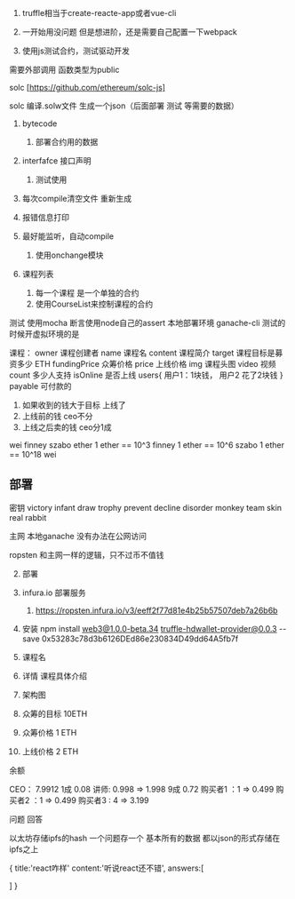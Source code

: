 1. truffle相当于create-reacte-app或者vue-cli
2. 一开始用没问题 但是想进阶，还是需要自己配置一下webpack
  

1. 使用js测试合约，测试驱动开发

需要外部调用 函数类型为public

solc [https://github.com/ethereum/solc-js]

solc 编译.solw文件 生成一个json（后面部署 测试 等需要的数据）
  1. bytecode
     1. 部署合约用的数据
  2. interfafce 接口声明
     1. 测试使用

1. 每次compile清空文件 重新生成
2. 报错信息打印
3. 最好能监听，自动compile 
   1. 使用onchange模块



1. 课程列表
   1. 每一个课程 是一个单独的合约 
   2. 使用CourseList来控制课程的合约

测试 使用mocha
断言使用node自己的assert
本地部署环境 ganache-cli 测试的时候开虚拟环境的是


课程：
  owner 课程创建者
  name 课程名
  content 课程简介
  target 课程目标是募资多少  ETH
  fundingPrice 众筹价格
  price 上线价格
  img 课程头图
  video 视频
  count 多少人支持
  isOnline 是否上线
  users{
    用户1：1块钱，
    用户2 花了2块钱
  }
payable 可付款的


1. 如果收到的钱大于目标 上线了
2. 上线前的钱 ceo不分
3. 上线之后卖的钱 ceo分1成


wei finney szabo ether
1 ether == 10^3 finney
1 ether == 10^6 szabo
1 ether == 10^18 wei


## 部署

密钥 
victory infant draw trophy prevent decline disorder monkey team skin real rabbit

主网
本地ganache 没有办法在公网访问

ropsten 和主网一样的逻辑，只不过币不值钱

2. 部署
3. infura.io 部署服务
   1. https://ropsten.infura.io/v3/eeff2f77d81e4b25b57507deb7a26b6b
4. 安装
  npm install web3@1.0.0-beta.34 truffle-hdwallet-provider@0.0.3 --save
0x53283c78d3b6126DEd86e230834D49dd64A5fb7f

1. 课程名
2. 详情  课程具体介绍
3. 架构图
4. 众筹的目标 10ETH
5. 众筹价格   1 ETH
6. 上线价格   2 ETH





余额

CEO： 7.9912   1成   0.08
讲师: 0.998 => 1.998  9成 0.72
购买者1 ：1  => 0.499
购买者2 ：1  => 0.499
购买者3 : 4  => 3.199




问题 回答

以太坊存储ipfs的hash  一个问题存一个
基本所有的数据  都以json的形式存储在ipfs之上

{
  title:'react咋样'
  content:'听说react还不错',
  answers:[

  ]
}